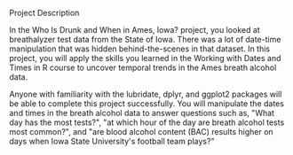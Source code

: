 Project Description

In the Who Is Drunk and When in Ames, Iowa? project, you looked at breathalyzer test data 
from the State of Iowa. There was a lot of date-time manipulation that was hidden 
behind-the-scenes in that dataset. In this project, you will apply the skills you learned
in the Working with Dates and Times in R course to uncover temporal trends in the Ames 
breath alcohol data.

Anyone with familiarity with the lubridate, dplyr, and ggplot2 packages will be able to 
complete this project successfully. You will manipulate the dates and times in the breath 
alcohol data to answer questions such as, "What day has the most tests?", "at which hour 
of the day are breath alcohol tests most common?", and "are blood alcohol content (BAC) 
results higher on days when Iowa State University's football team plays?"
